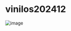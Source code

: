 # vinilos202412

![image](https://github.com/mfguatavauni/vinilos202412/assets/142058726/42100372-e1f9-47d4-b6a0-88bed2aac6d1)


